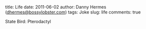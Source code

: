 title: Life
date: 2011-06-02
author: Danny Hermes (dhermes@bossylobster.com)
tags: Joke
slug: life
comments: true

State Bird: Pterodactyl
